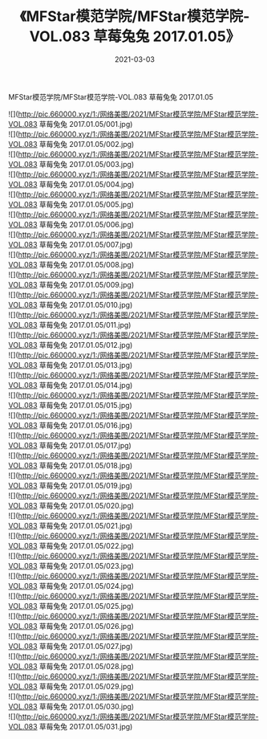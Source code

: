 ﻿---
layout: post
title:  《MFStar模范学院/MFStar模范学院-VOL.083 草莓兔兔 2017.01.05》
date:   2021-03-03
img: http://pic.660000.xyz/1:/网络美图/2021/MFStar模范学院/MFStar模范学院-VOL.083 草莓兔兔 2017.01.05/000.jpg
categories: [美女, 清纯, 唯美]
---

MFStar模范学院/MFStar模范学院-VOL.083 草莓兔兔 2017.01.05

 ![](http://pic.660000.xyz/1:/网络美图/2021/MFStar模范学院/MFStar模范学院-VOL.083 草莓兔兔 2017.01.05/001.jpg) <br>![](http://pic.660000.xyz/1:/网络美图/2021/MFStar模范学院/MFStar模范学院-VOL.083 草莓兔兔 2017.01.05/002.jpg) <br>![](http://pic.660000.xyz/1:/网络美图/2021/MFStar模范学院/MFStar模范学院-VOL.083 草莓兔兔 2017.01.05/003.jpg) <br>![](http://pic.660000.xyz/1:/网络美图/2021/MFStar模范学院/MFStar模范学院-VOL.083 草莓兔兔 2017.01.05/004.jpg) <br>![](http://pic.660000.xyz/1:/网络美图/2021/MFStar模范学院/MFStar模范学院-VOL.083 草莓兔兔 2017.01.05/005.jpg) <br>![](http://pic.660000.xyz/1:/网络美图/2021/MFStar模范学院/MFStar模范学院-VOL.083 草莓兔兔 2017.01.05/006.jpg) <br>![](http://pic.660000.xyz/1:/网络美图/2021/MFStar模范学院/MFStar模范学院-VOL.083 草莓兔兔 2017.01.05/007.jpg) <br>![](http://pic.660000.xyz/1:/网络美图/2021/MFStar模范学院/MFStar模范学院-VOL.083 草莓兔兔 2017.01.05/008.jpg) <br>![](http://pic.660000.xyz/1:/网络美图/2021/MFStar模范学院/MFStar模范学院-VOL.083 草莓兔兔 2017.01.05/009.jpg) <br>![](http://pic.660000.xyz/1:/网络美图/2021/MFStar模范学院/MFStar模范学院-VOL.083 草莓兔兔 2017.01.05/010.jpg) <br>![](http://pic.660000.xyz/1:/网络美图/2021/MFStar模范学院/MFStar模范学院-VOL.083 草莓兔兔 2017.01.05/011.jpg) <br>![](http://pic.660000.xyz/1:/网络美图/2021/MFStar模范学院/MFStar模范学院-VOL.083 草莓兔兔 2017.01.05/012.jpg) <br>![](http://pic.660000.xyz/1:/网络美图/2021/MFStar模范学院/MFStar模范学院-VOL.083 草莓兔兔 2017.01.05/013.jpg) <br>![](http://pic.660000.xyz/1:/网络美图/2021/MFStar模范学院/MFStar模范学院-VOL.083 草莓兔兔 2017.01.05/014.jpg) <br>![](http://pic.660000.xyz/1:/网络美图/2021/MFStar模范学院/MFStar模范学院-VOL.083 草莓兔兔 2017.01.05/015.jpg) <br>![](http://pic.660000.xyz/1:/网络美图/2021/MFStar模范学院/MFStar模范学院-VOL.083 草莓兔兔 2017.01.05/016.jpg) <br>![](http://pic.660000.xyz/1:/网络美图/2021/MFStar模范学院/MFStar模范学院-VOL.083 草莓兔兔 2017.01.05/017.jpg) <br>![](http://pic.660000.xyz/1:/网络美图/2021/MFStar模范学院/MFStar模范学院-VOL.083 草莓兔兔 2017.01.05/018.jpg) <br>![](http://pic.660000.xyz/1:/网络美图/2021/MFStar模范学院/MFStar模范学院-VOL.083 草莓兔兔 2017.01.05/019.jpg) <br>![](http://pic.660000.xyz/1:/网络美图/2021/MFStar模范学院/MFStar模范学院-VOL.083 草莓兔兔 2017.01.05/020.jpg) <br>![](http://pic.660000.xyz/1:/网络美图/2021/MFStar模范学院/MFStar模范学院-VOL.083 草莓兔兔 2017.01.05/021.jpg) <br>![](http://pic.660000.xyz/1:/网络美图/2021/MFStar模范学院/MFStar模范学院-VOL.083 草莓兔兔 2017.01.05/022.jpg) <br>![](http://pic.660000.xyz/1:/网络美图/2021/MFStar模范学院/MFStar模范学院-VOL.083 草莓兔兔 2017.01.05/023.jpg) <br>![](http://pic.660000.xyz/1:/网络美图/2021/MFStar模范学院/MFStar模范学院-VOL.083 草莓兔兔 2017.01.05/024.jpg) <br>![](http://pic.660000.xyz/1:/网络美图/2021/MFStar模范学院/MFStar模范学院-VOL.083 草莓兔兔 2017.01.05/025.jpg) <br>![](http://pic.660000.xyz/1:/网络美图/2021/MFStar模范学院/MFStar模范学院-VOL.083 草莓兔兔 2017.01.05/026.jpg) <br>![](http://pic.660000.xyz/1:/网络美图/2021/MFStar模范学院/MFStar模范学院-VOL.083 草莓兔兔 2017.01.05/027.jpg) <br>![](http://pic.660000.xyz/1:/网络美图/2021/MFStar模范学院/MFStar模范学院-VOL.083 草莓兔兔 2017.01.05/028.jpg) <br>![](http://pic.660000.xyz/1:/网络美图/2021/MFStar模范学院/MFStar模范学院-VOL.083 草莓兔兔 2017.01.05/029.jpg) <br>![](http://pic.660000.xyz/1:/网络美图/2021/MFStar模范学院/MFStar模范学院-VOL.083 草莓兔兔 2017.01.05/030.jpg) <br>![](http://pic.660000.xyz/1:/网络美图/2021/MFStar模范学院/MFStar模范学院-VOL.083 草莓兔兔 2017.01.05/031.jpg) <br>